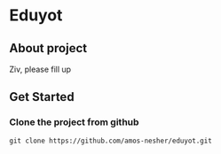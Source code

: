 # Eduyot

## About project
Ziv, please fill up


## Get Started

### Clone the project from github
```
git clone https://github.com/amos-nesher/eduyot.git
```
